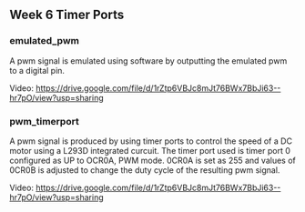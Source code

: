 ## Week 6 Timer Ports

### emulated_pwm
A pwm signal is emulated using software by outputting the emulated pwm to a digital pin.

Video: https://drive.google.com/file/d/1rZtp6VBJc8mJt76BWx7BbJi63--hr7pO/view?usp=sharing

### pwm_timerport
A pwm signal is produced by using timer ports to control the speed of a DC motor using a L293D integrated curcuit.
The timer port used is timer port 0 configured as UP to OCR0A, PWM mode. 0CR0A is set as 255 and values of
0CR0B is adjusted to change the duty cycle of the resulting pwm signal.

Video: https://drive.google.com/file/d/1rZtp6VBJc8mJt76BWx7BbJi63--hr7pO/view?usp=sharing
